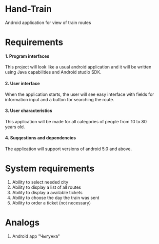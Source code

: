 # Hand-Train
Android application for view of train routes
# Requirements
#### 1. Program interfaces
This project will look like a usual android application and it will be written using Java capabilities and Android studio SDK.
#### 2. User interface
When the application starts, the user will see easy interface with fields for information input and a button for searching the route.
#### 3. User characteristics
This application will be made for all categories of people from 10 to 80 years old.
#### 4. Suqqestions and dependencies
The application will support versions of android 5.0 and above.
# System requirements
1. Ability to select needed city
2. Ability to display a list of all routes
3. Ability to display a available tickets
4. Ability to choose the day the train was sent
5. Ability to order a ticket (not necessary) 
# Analogs
1. Android app "Чыгунка"
